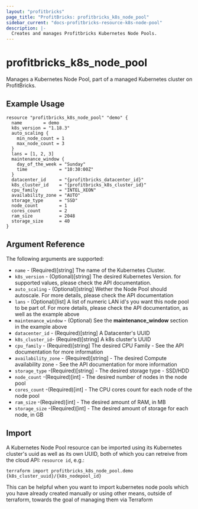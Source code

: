 ```yaml
---
layout: "profitbricks"
page_title: "ProfitBricks: profitbricks_k8s_node_pool"
sidebar_current: "docs-profitbricks-resource-k8s-node-pool"
description: |-
  Creates and manages Profitbricks Kubernetes Node Pools.
---
```


# profitbricks_k8s_node_pool

Manages a Kubernetes Node Pool, part of a managed Kubernetes cluster on ProfitBricks.

## Example Usage

```hcl
resource "profitbricks_k8s_node_pool" "demo" {
  name        = demo
  k8s_version = "1.18.3"
  auto_scaling {
    min_node_count = 1
    max_node_count = 3
  }
  lans = [1, 2, 3]
  maintenance_window {
    day_of_the_week = "Sunday"
    time            = "10:30:00Z"
  }
  datacenter_id     = "{profitbricks_datacenter_id}"
  k8s_cluster_id    = "{profitbricks_k8s_cluster_id}"
  cpu_family        = "INTEL_XEON"
  availability_zone = "AUTO"
  storage_type      = "SSD"
  node_count        = 1
  cores_count       = 2
  ram_size          = 2048
  storage_size      = 40
}

```

## Argument Reference

The following arguments are supported:

- `name` - (Required)[string] The name of the Kubernetes Cluster.
- `k8s_version` - (Optional)[string] The desired Kubernetes Version. for supported values, please check the API documentation.
- `auto_scaling` - (Optional)[string] Wether the Node Pool should autoscale. For more details, please check the API documentation
- `lans` - (Optional)[list] A list of numeric LAN id's you want this node pool to be part of. For more details, please check the API documentation, as well as the example above
- `maintenance_window` - (Optional) See the **maintenance_window** section in the example above
- `datacenter_id` - (Required)[string] A Datacenter's UUID
- `k8s_cluster_id`- (Required)[string] A k8s cluster's UUID
- `cpu_family` - (Required)[string] The desired CPU Family - See the API documentation for more information
- `availability_zone` - (Required)[string] - The desired Compute availability zone - See the API documentation for more information
- `storage_type` -(Required)[string] - The desired storage type - SSD/HDD
- `node_count` -(Required)[int] - The desired number of nodes in the node pool
- `cores_count` -(Required)[int] - The CPU cores count for each node of the node pool
- `ram_size` -(Required)[int] - The desired amount of RAM, in MB
- `storage_size` -(Required)[int] - The desired amount of storage for each node, in GB

## Import

A Kubernetes Node Pool resource can be imported using its Kubernetes cluster's uuid as well as its own UUID, both of which you can retreive from the cloud API: `resource id`, e.g.:

```shell
terraform import profitbricks_k8s_node_pool.demo {k8s_cluster_uuid}/{k8s_nodepool_id}
```

This can be helpful when you want to import kubernetes node pools which you have already created manually or using other means, outside of terraform, towards the goal of managing them via Terraform
